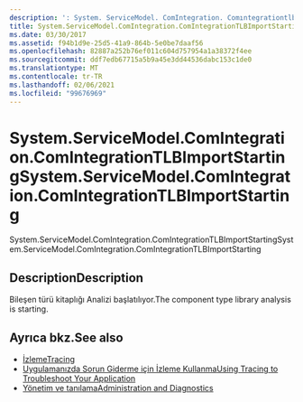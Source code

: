 ```yaml
---
description: ': System. ServiceModel. ComIntegration. Comıntegrationtlbımportstarting hakkında daha fazla bilgi edinin'
title: System.ServiceModel.ComIntegration.ComIntegrationTLBImportStarting
ms.date: 03/30/2017
ms.assetid: f94b1d9e-25d5-41a9-864b-5e0be7daaf56
ms.openlocfilehash: 82887a252b76ef011c604d757954a1a38372f4ee
ms.sourcegitcommit: ddf7edb67715a5b9a45e3dd44536dabc153c1de0
ms.translationtype: MT
ms.contentlocale: tr-TR
ms.lasthandoff: 02/06/2021
ms.locfileid: "99676969"
---
```

# <a name="systemservicemodelcomintegrationcomintegrationtlbimportstarting"></a><span data-ttu-id="09ab5-103">System.ServiceModel.ComIntegration.ComIntegrationTLBImportStarting</span><span class="sxs-lookup"><span data-stu-id="09ab5-103">System.ServiceModel.ComIntegration.ComIntegrationTLBImportStarting</span></span>

<span data-ttu-id="09ab5-104">System.ServiceModel.ComIntegration.ComIntegrationTLBImportStarting</span><span class="sxs-lookup"><span data-stu-id="09ab5-104">System.ServiceModel.ComIntegration.ComIntegrationTLBImportStarting</span></span>  
  
## <a name="description"></a><span data-ttu-id="09ab5-105">Description</span><span class="sxs-lookup"><span data-stu-id="09ab5-105">Description</span></span>  

 <span data-ttu-id="09ab5-106">Bileşen türü kitaplığı Analizi başlatılıyor.</span><span class="sxs-lookup"><span data-stu-id="09ab5-106">The component type library analysis is starting.</span></span>  
  
## <a name="see-also"></a><span data-ttu-id="09ab5-107">Ayrıca bkz.</span><span class="sxs-lookup"><span data-stu-id="09ab5-107">See also</span></span>

- [<span data-ttu-id="09ab5-108">İzleme</span><span class="sxs-lookup"><span data-stu-id="09ab5-108">Tracing</span></span>](index.md)
- [<span data-ttu-id="09ab5-109">Uygulamanızda Sorun Giderme için İzleme Kullanma</span><span class="sxs-lookup"><span data-stu-id="09ab5-109">Using Tracing to Troubleshoot Your Application</span></span>](using-tracing-to-troubleshoot-your-application.md)
- [<span data-ttu-id="09ab5-110">Yönetim ve tanılama</span><span class="sxs-lookup"><span data-stu-id="09ab5-110">Administration and Diagnostics</span></span>](../index.md)
